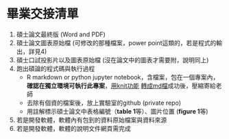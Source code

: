 # 畢業交接清單

1. 碩士論文最終版 (Word and PDF)
2. 碩士論文圖表原始檔 (可修改的那種檔案，power point這類的，若是程式的輸出，詳見4)
3. 碩士口試投影片以及圖表原始檔 (沒在論文中的圖表才需要附，說明同上)
4. 跑出碩論的程式碼與執行過程
    - R markdown or python jupyter notebook，含檔案，包在一個專案內，**確認在獨立環境可執行此專案**，[用knit功能](https://rmarkdown.rstudio.com/lesson-9.html) [轉成md檔](https://rmarkdown.rstudio.com/github_document_format.html)成功後，壓縮寄給老師
    - 去除有個資的檔案後，放上實驗室的github (private repo)
    - 用註解標示碩士論文中表格編號（**table 1**等）、圖片位置 (**figure 1**等)
5. 若是開發軟體，軟體內有包到的資料原始檔案與資料來源
6. 若是開發軟體，軟體的說明文件網頁需完成
